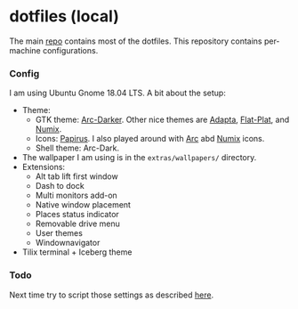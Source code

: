 # dotfiles (local)

The main [repo](https://github.com/mfedoten/dotfiles) contains most of the dotfiles. This repository contains per-machine configurations.

### Config

I am using Ubuntu Gnome 18.04 LTS. A bit about the setup:
- Theme:
  * GTK theme: [Arc-Darker](http://www.omgubuntu.co.uk/2016/06/install-latest-arc-gtk-theme-ubuntu-16-04). Other nice themes are [Adapta](http://www.omgubuntu.co.uk/2016/10/install-adapta-gtk-theme-on-ubuntu), [Flat-Plat](https://www.fossmint.com/flat-plat-theme-for-ubuntu-linux/), and [Numix](https://itsfoss.com/install-numix-ubuntu/).
  * Icons: [Papirus](https://github.com/PapirusDevelopmentTeam/papirus-icon-theme). I also played around with [Arc](https://github.com/horst3180/arc-icon-theme) abd [Numix](https://itsfoss.com/install-numix-ubuntu/) icons.
  * Shell theme: Arc-Dark.
- The wallpaper I am using is in the `extras/wallpapers/` directory.
- Extensions:
  * Alt tab lift first window
  * Dash to dock
  * Multi monitors add-on
  * Native window placement
  * Places status indicator
  * Removable drive menu
  * User themes
  * Windownavigator
- Tilix terminal + Iceberg theme

### Todo

Next time try to script those settings as described [here](https://askubuntu.com/questions/971067/how-can-i-script-the-settings-made-by-gnome-tweak-tool).
